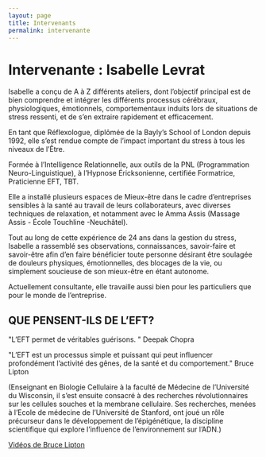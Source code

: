 ```yaml
---
layout: page
title: Intervenants
permalink: intervenante
---
```


# Intervenante : Isabelle Levrat

Isabelle a conçu de A à Z différents ateliers, dont l’objectif principal est de bien comprendre et intégrer les différents processus cérébraux, physiologiques, émotionnels, comportementaux induits lors de situations de stress ressenti, et de s’en extraire rapidement et efficacement.

En tant que Réflexologue, diplômée de la Bayly’s School of London depuis 1992, elle s’est rendue compte de l’impact important du stress à tous les niveaux de l’Être.

Formée à l’Intelligence Relationnelle, aux outils de la PNL (Programmation Neuro-Linguistique), à l’Hypnose Éricksonienne, certifiée Formatrice,  Praticienne EFT, TBT.

Elle a installé plusieurs espaces de Mieux-être dans le cadre d’entreprises sensibles à la santé au travail de leurs collaborateurs, avec diverses techniques de relaxation, et notamment avec le Amma Assis (Massage Assis - École Touchline -Neuchâtel).

Tout au long de cette expérience de 24 ans dans la gestion du stress, Isabelle a rassemblé ses observations, connaissances, savoir-faire et savoir-être afin d’en faire bénéficier toute personne désirant être soulagée de douleurs physiques, émotionnelles, des blocages de la vie, ou simplement  soucieuse de son mieux-être en étant autonome.

Actuellement consultante,  elle travaille aussi bien pour les particuliers que pour le monde de l’entreprise.


## QUE PENSENT-ILS DE L’EFT?

"L’EFT permet de véritables guérisons. " Deepak Chopra

"L’EFT est un processus simple et puissant qui peut influencer profondément l’activité des gênes, de la santé et du comportement."
Bruce Lipton

(Enseignant en Biologie Cellulaire à la faculté de Médecine de l’Université du Wisconsin, il s’est ensuite consacré à des recherches révolutionnaires sur les cellules souches et la membrane cellulaire. Ses recherches, menées à l’Ecole de médecine de l’Université de Stanford, ont joué un rôle précurseur dans le développement de l’épigénétique, la discipline scientifique qui explore l’influence de l’environnement sur l’ADN.)

[Vidéos de Bruce Lipton](../videos/)
​